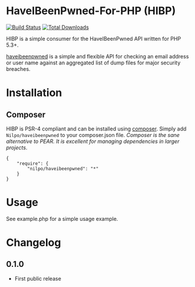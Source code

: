 # HaveIBeenPwned-For-PHP (HIBP)

[![Build Status](https://secure.travis-ci.org/Nilpo/haveibeenpwned.png?branch=master)](http://travis-ci.org/Nilpo/haveibeenpwned) [![Total Downloads](https://poser.pugx.org/Nilpo/haveibeenpwned/downloads.png)](https://packagist.org/packages/nilpo/haveibeenpwned)

HIBP is a simple consumer for the HaveIBeenPwned API written for PHP 5.3+.

[haveibeenpwned](https://haveibeenpwned.com) is a simple and flexible API for checking an email address or user name against an aggregated list of dump files for major security breaches.

# Installation

## Composer

HIBP is PSR-4 compliant and can be installed using [composer](http://getcomposer.org/).  Simply add `Nilpo/haveibeenpwned` to your composer.json file.  _Composer is the sane alternative to PEAR.  It is excellent for managing dependencies in larger projects_.

    {
        "require": {
            "nilpo/haveibeenpwned": "*"
        }
    }

# Usage

See example.php for a simple usage example.

# Changelog

## 0.1.0

 - First public release
